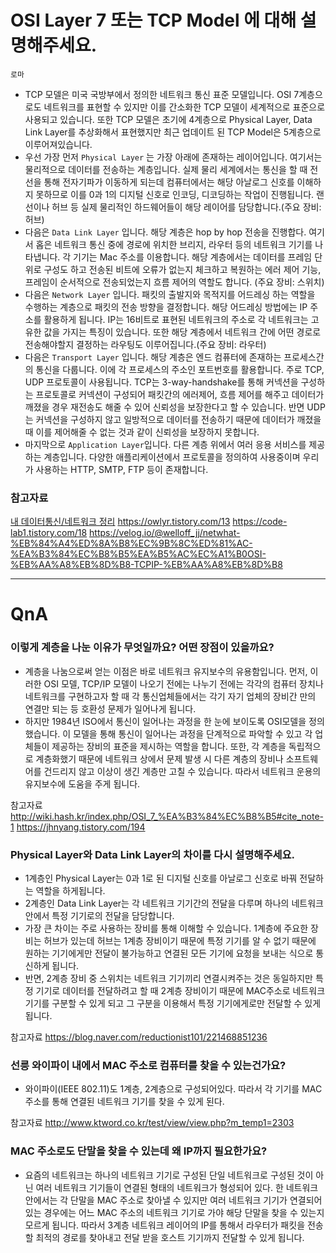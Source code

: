 # OSI Layer 7 또는 TCP Model 에 대해 설명해주세요.

`로마`

- TCP 모델은 미국 국방부에서 정의한 네트워크 통신 표준 모델입니다. OSI 7계층으로도 네트워크를 표현할 수 있지만 이를 간소화한 TCP 모델이 세계적으로 표준으로 사용되고 있습니다. 또한 TCP 모델은 초기에 4계층으로 Physical Layer, Data Link Layer를 추상화해서 표현했지만 최근 업데이트 된 TCP Model은 5계층으로 이루어져있습니다. 
- 우선 가장 먼저  `Physical Layer` 는 가장 아래에 존재하는 레이어입니다. 여기서는 물리적으로 데이터를 전송하는 계층입니다. 실제 물리 세계에서는 통신을 할 때 전선을 통해 전자기파가 이동하게 되는데 컴퓨터에서는 해당 아날로그 신호를 이해하지 못하므로 이를 0과 1의 디지털 신호로 인코딩, 디코딩하는 작업이 진행됩니다. 랜선이나 허브 등 실제 물리적인 하드웨어들이 해당 레이어를 담당합니다.(주요 장비: 허브)
- 다음은 `Data Link Layer` 입니다. 해당 계층은 hop by hop 전송을 진행합다. 여기서 홉은 네트워크 통신 중에 경로에 위치한 브리지, 라우터 등의 네트워크 기기를 나타냅니다. 각 기기는 Mac 주소를 이용합니다. 해당 계층에서는 데이터를 프레임 단위로 구성도 하고 전송된 비트에 오류가 없는지 체크하고 복원하는 에러 제어 기능, 프레임이 순서적으로 전송되었는지 흐름 제어의 역할도 합니다. (주요 장비: 스위치)
- 다음은 `Network Layer` 입니다. 패킷의 출발지와 목적지를 어드레싱 하는 역할을 수행하는 계층으로 패킷의 전송 방향을 결정합니다. 해당 어드레싱 방법에는 IP 주소를 활용하게 됩니다. IP는 16비트로 표현된 네트워크의 주소로 각 네트워크는 고유한 값을 가지는 특징이 있습니다. 또한 해당 계층에서 네트워크 간에 어떤 경로로 전송해야할지 결정하는 라우팅도 이루어집니다.(주요 장비: 라우터)
- 다음은 `Transport Layer` 입니다. 해당 계층은 엔드 컴퓨터에 존재하는 프로세스간의 통신을 다룹니다. 이에 각 프로세스의 주소인 포트번호를 활용합니다. 주로 TCP, UDP 프로토콜이 사용됩니다. TCP는 3-way-handshake를 통해 커넥션을 구성하는 프로토콜로 커넥션이 구성되어 패킷간의 에러제어, 흐름 제어를 해주고 데이터가 깨졌을 경우 재전송도 해줄 수 있어 신뢰성을 보장한다고 할 수 있습니다. 반면 UDP는 커넥션을 구성하지 않고 일방적으로 데이터를 전송하기 때문에 데이터가 깨졌을 때 이를 제어해줄 수 없는 것과 같이 신뢰성을 보장하지 못합니다.
- 마지막으로 `Application Layer`입니다. 다른 계층 위에서 여러 응용 서비스를 제공하는 계층입니다. 다양한 애플리케이션에서 프로토콜을 정의하여 사용중이며 우리가 사용하는 HTTP, SMTP, FTP 등이 존재합니다.

### 참고자료

[내 데이터통신/네트워크 정리](https://kbsat.notion.site/da6ccc527bef4989bc1de8f753ff347e)
https://owlyr.tistory.com/13
https://code-lab1.tistory.com/18
https://velog.io/@welloff_jj/netwhat-%EB%84%A4%ED%8A%B8%EC%9B%8C%ED%81%AC-%EA%B3%84%EC%B8%B5%EA%B5%AC%EC%A1%B0OSI-%EB%AA%A8%EB%8D%B8-TCPIP-%EB%AA%A8%EB%8D%B8

---
# QnA
### 이렇게 계층을 나눈 이유가 무엇일까요? 어떤 장점이 있을까요?
- 계층을 나눔으로써 얻는 이점은 바로 네트워크 유지보수의 유용함입니다. 먼저, 이러한 OSI 모델, TCP/IP 모델이 나오기 전에는 나누기 전에는 각각의 컴퓨터 장치나 네트워크를 구현하고자 할 때 각 통신업체들에서는 각기 자기 업체의 장비간 만의 연결만 되는 등 호환성 문제가 일어나게 됩니다.
- 하지만 1984년 ISO에서 통신이 일어나는 과정을 한 눈에 보이도록 OSI모델을 정의했습니다. 이 모델을 통해 통신이 일어나는 과정을 단계적으로 파악할 수 있고 각 업체들이 제공하는 장비의 표준을 제시하는 역할을 합니다. 또한, 각 계층을 독립적으로 계층화했기 때문에 네트워크 상에서 문제 발생 시 다른 계층의 장비나 소프트웨어를 건드리지 않고 이상이 생긴 계층만 고칠 수 있습니다. 따라서 네트워크 운용의 유지보수에 도움을 주게 됩니다.

참고자료 
http://wiki.hash.kr/index.php/OSI_7_%EA%B3%84%EC%B8%B5#cite_note-1
https://jhnyang.tistory.com/194

### Physical Layer와 Data Link Layer의 차이를 다시 설명해주세요.
- 1계층인 Physical Layer는 0과 1로 된 디지털 신호를 아날로그 신호로 바꿔 전달하는 역할을 하게됩니다.
- 2계층인 Data Link Layer는 각 네트워크 기기간의 전달을 다루며 하나의 네트워크 안에서 특정 기기로의 전달을 담당합니다.
- 가장 큰 차이는 주로 사용하는 장비를 통해 이해할 수 있습니다. 1계층에 주요한 장비는 허브가 있는데 허브는 1계층 장비이기 때문에 특정 기기를 알 수 없기 때문에 원하는 기기에게만 전달이 불가능하고 연결된 모든 기기에 요청을 보내는 식으로 통신하게 됩니다.
- 반면, 2계층 장비 중 스위치는 네트워크 기기끼리 연결시켜주는 것은 동일하지만 특정 기기로 데이터를 전달하려고 할 때 2계층 장비이기 때문에 MAC주소로 네트워크 기기를 구분할 수 있게 되고 그 구분을 이용해서 특정 기기에게로만 전달할 수 있게 됩니다.

참고자료
https://blog.naver.com/reductionist101/221468851236

### 선릉 와이파이 내에서 MAC 주소로 컴퓨터를 찾을 수 있는건가요?
- 와이파이(IEEE 802.11)도 1계층, 2계층으로 구성되어있다. 따라서 각 기기를 MAC 주소를 통해 연결된 네트워크 기기를 찾을 수 있게 된다.

참고자료
http://www.ktword.co.kr/test/view/view.php?m_temp1=2303

### MAC 주소로도 단말을 찾을 수 있는데 왜 IP까지 필요한가요?
- 요즘의 네트워크는 하나의 네트워크 기기로 구성된 단일 네트워크로 구성된 것이 아닌 여러 네트워크 기기들이 연결된 형태의 네트워크가 형성되어 있다. 한 네트워크 안에서는 각 단말을 MAC 주소로 찾아낼 수 있지만 여러 네트워크 기기가 연결되어있는 경우에는 어느 MAC 주소의 네트워크 기기로 가야 해당 단말을 찾을 수 있는지 모르게 됩니다. 따라서 3계층 네트워크 레이어의 IP를 통해서 라우터가 패킷을 전송할 최적의 경로를 찾아내고 전달 받을 호스트 기기까지 전달할 수 있게 됩니다.
